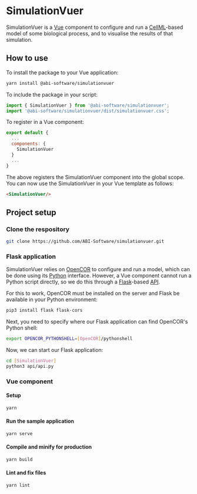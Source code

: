 # SimulationVuer

SimulationVuer is a [Vue](https://vuejs.org/) component to configure and run a [CellML](https://cellml.org/)-based model of some biological process, and to visualise the results of that simulation.

## How to use

To install the package to your Vue application:

```bash
yarn install @abi-software/simulationvuer
```

To include the package in your script:

```javascript
import { SimulationVuer } from '@abi-software/simulationvuer';
import '@abi-software/simulationvuer/dist/simulationvuer.css';
```

To register in a Vue component:

```javascript
export default {
  ...
  components: {
    SimulationVuer
  }
  ...
}
```

The above registers the SimulationVuer component into the global scope.
You can now use the SimulationVuer in your Vue template as follows:

```html
<SimulationVuer/>
```

## Project setup

### Clone the respository

```bash
git clone https://github.com/ABI-Software/simulationvuer.git
```

### Flask application

SimulationVuer relies on [OpenCOR](https://opencor.ws/) to configure and run a model, which can be done using its [Python](https://www.python.org/) interface.
However, a Vue component cannot run a Python script directly, so we do this through a [Flask](https://palletsprojects.com/p/flask/)-based [API](https://en.wikipedia.org/wiki/API).

For this to work, OpenCOR must be installed on the server and Flask be available in your Python environment:

```bash
pip3 install flask flask-cors
```

Next, you need to specify where our Flask application can find OpenCOR's Python shell:

```bash
export OPENCOR_PYTHONSHELL=[OpenCOR]/pythonshell
```

Now, we can start our Flask application:

```bash
cd [SimulationVuer]
python3 api/api.py
```

### Vue component

#### Setup

```bash
yarn
```

#### Run the sample application

```bash
yarn serve
```

#### Compile and minify for production

```bash
yarn build
```

#### Lint and fix files

```bash
yarn lint
```
